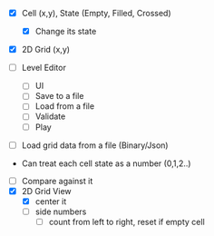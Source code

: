 ﻿- [x] Cell (x,y), State (Empty, Filled, Crossed)
    - [x] Change its state
- [x] 2D Grid (x,y)

- [ ] Level Editor
  - [ ] UI
  - [ ] Save to a file
  - [ ] Load from a file
  - [ ] Validate
  - [ ] Play

- [ ] Load grid data from a file (Binary/Json)
- Can treat each cell state as a number (0,1,2..)
- [ ] Compare against it
- [x] 2D Grid View
  - [x] center it
  - [ ] side numbers
    -  [ ] count from left to right, reset if empty cell
